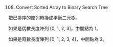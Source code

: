 108. Convert Sorted Array to Binary Search Tree

把已排序的陣列轉換成平衡二元樹。

如果是偶數長度陣列 [0, 1, 2, 3]，中間點為 1。

如果是奇數長度陣列 [0, 1, 2, 3, 4]，中間點為 2。